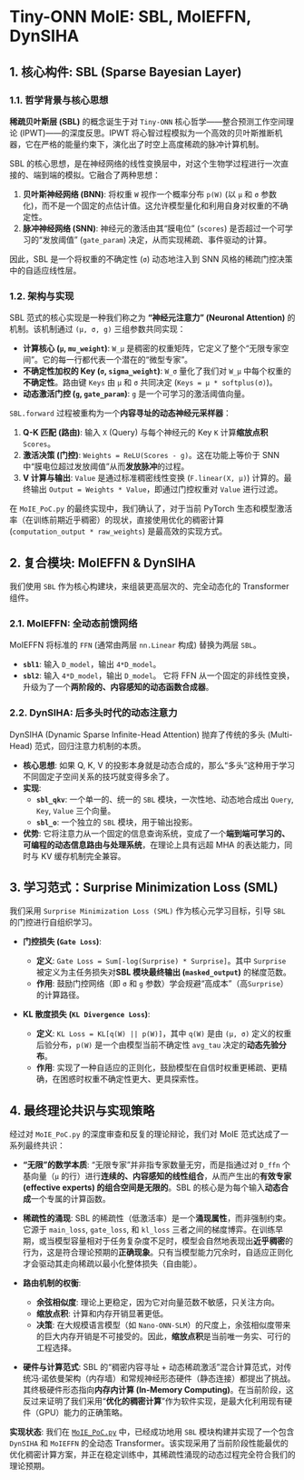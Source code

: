 # Tiny-ONN MoIE: SBL, MoIEFFN, DynSIHA

## 1. 核心构件: SBL (Sparse Bayesian Layer)

### 1.1. 哲学背景与核心思想

**稀疏贝叶斯层 (SBL)** 的概念诞生于对 `Tiny-ONN` 核心哲学——整合预测工作空间理论 (IPWT)——的深度反思。IPWT 将心智过程模拟为一个高效的贝叶斯推断机器，它在严格的能量约束下，演化出了时空上高度稀疏的脉冲计算机制。

SBL 的核心思想，是在神经网络的线性变换层中，对这个生物学过程进行一次直接的、端到端的模拟。它融合了两种思想：

1. **贝叶斯神经网络 (BNN)**: 将权重 `W` 视作一个概率分布 `p(W)` (以 `μ` 和 `σ` 参数化)，而不是一个固定的点估计值。这允许模型量化和利用自身对权重的不确定性。
2. **脉冲神经网络 (SNN)**: 神经元的激活由其“膜电位” (`scores`) 是否超过一个可学习的“发放阈值” (`gate_param`) 决定，从而实现稀疏、事件驱动的计算。

因此，SBL 是一个将权重的不确定性 (`σ`) 动态地注入到 SNN 风格的稀疏门控决策中的自适应线性层。

### 1.2. 架构与实现

SBL 范式的核心实现是一种我们称之为 **“神经元注意力” (Neuronal Attention)** 的机制。该机制通过 `(μ, σ, g)` 三组参数共同实现：

- **计算核心 (`μ`, `mu_weight`)**: `W_μ` 是稠密的权重矩阵，它定义了整个“无限专家空间”。它的每一行都代表一个潜在的“微型专家”。
- **不确定性加权的 Key (`σ`, `sigma_weight`)**: `W_σ` 量化了我们对 `W_μ` 中每个权重的**不确定性**。路由键 `Keys` 由 `μ` 和 `σ` 共同决定 (`Keys = μ * softplus(σ)`)。
- **动态激活门控 (`g`, `gate_param`)**: `g` 是一个可学习的激活阈值向量。

`SBL.forward` 过程被重构为一个**内容寻址的动态神经元采样器**：

1. **Q-K 匹配 (路由)**: 输入 `X` (Query) 与每个神经元的 Key `K` 计算**缩放点积** `Scores`。
2. **激活决策 (门控)**: `Weights = ReLU(Scores - g)`。这在功能上等价于 SNN 中“膜电位超过发放阈值”从而**发放脉冲**的过程。
3. **V 计算与输出**: `Value` 是通过标准稠密线性变换 (`F.linear(X, μ)`) 计算的。最终输出 `Output = Weights * Value`，即通过门控权重对 `Value` 进行过滤。

在 `MoIE_PoC.py` 的最终实现中，我们确认了，对于当前 PyTorch 生态和模型激活率（在训练前期近乎稠密）的现状，直接使用优化的稠密计算 (`computation_output * raw_weights`) 是最高效的实现方式。

## 2. 复合模块: MoIEFFN & DynSIHA

我们使用 `SBL` 作为核心构建块，来组装更高层次的、完全动态化的 Transformer 组件。

### 2.1. MoIEFFN: 全动态前馈网络

MoIEFFN 将标准的 `FFN` (通常由两层 `nn.Linear` 构成) 替换为两层 `SBL`。

- **`sbl1`**: 输入 `D_model`，输出 `4*D_model`。
- **`sbl2`**: 输入 `4*D_model`，输出 `D_model`。
它将 FFN 从一个固定的非线性变换，升级为了一个**两阶段的、内容感知的动态函数合成器**。

### 2.2. DynSIHA: 后多头时代的动态注意力

DynSIHA (Dynamic Sparse Infinite-Head Attention) 抛弃了传统的多头 (Multi-Head) 范式，回归注意力机制的本质。

- **核心思想**: 如果 Q, K, V 的投影本身就是动态合成的，那么“多头”这种用于学习不同固定子空间关系的技巧就变得多余了。
- **实现**:
  - **`sbl_qkv`**: 一个单一的、统一的 `SBL` 模块，一次性地、动态地合成出 `Query`, `Key`, `Value` 三个向量。
  - **`sbl_o`**: 一个独立的 `SBL` 模块，用于输出投影。
- **优势**: 它将注意力从一个固定的信息查询系统，变成了一个**端到端可学习的、可编程的动态信息路由与处理系统**，在理论上具有远超 MHA 的表达能力，同时与 KV 缓存机制完全兼容。

## 3. 学习范式：Surprise Minimization Loss (SML)

我们采用 `Surprise Minimization Loss (SML)` 作为核心元学习目标，引导 `SBL` 的门控进行自组织学习。

- **门控损失 (`Gate Loss`)**:
  - **定义**: `Gate Loss = Sum[-log(Surprise) * Surprise]`。其中 `Surprise` 被定义为主任务损失对**SBL 模块最终输出 (`masked_output`)** 的梯度范数。
  - **作用**: 鼓励门控网络（即 `σ` 和 `g` 参数）学会规避“高成本”（高`Surprise`）的计算路径。

- **KL 散度损失 (`KL Divergence Loss`)**:
  - **定义**: `KL Loss = KL[q(W) || p(W)]`，其中 `q(W)` 是由 `(μ, σ)` 定义的权重后验分布，`p(W)` 是一个由模型当前不确定性 `avg_tau` 决定的**动态先验分布**。
  - **作用**: 实现了一种自适应的正则化，鼓励模型在自信时权重更稀疏、更精确，在困惑时权重不确定性更大、更具探索性。

## 4. 最终理论共识与实现策略

经过对 `MoIE_PoC.py` 的深度审查和反复的理论辩论，我们对 MoIE 范式达成了一系列最终共识：

- **“无限”的数学本质**: “无限专家”并非指专家数量无穷，而是指通过对 `D_ffn` 个基向量（`μ` 的行）进行**连续的、内容感知的线性组合**，从而产生出的**有效专家 (effective experts) 的组合空间是无限的**。SBL 的核心是为每个输入**动态合成**一个专属的计算函数。

- **稀疏性的涌现**: SBL 的稀疏性（低激活率）是一个**涌现属性**，而非强制约束。它源于 `main_loss`, `gate_loss`, 和 `kl_loss` 三者之间的梯度博弈。在训练早期，或当模型容量相对于任务复杂度不足时，模型会自然地表现出**近乎稠密**的行为，这是符合理论预期的**正确现象**。只有当模型能力冗余时，自适应正则化才会驱动其走向稀疏以最小化整体损失（自由能）。

- **路由机制的权衡**:
  - **余弦相似度**: 理论上更稳定，因为它对向量范数不敏感，只关注方向。
  - **缩放点积**: 计算和内存开销显著更低。
  - **决策**: 在大规模语言模型（如 `Nano-ONN-SLM`）的尺度上，余弦相似度带来的巨大内存开销是不可接受的。因此，**缩放点积**是当前唯一务实、可行的工程选择。

- **硬件与计算范式**: SBL 的“稠密内容寻址 + 动态稀疏激活”混合计算范式，对传统冯·诺依曼架构（内存墙）和常规神经形态硬件（静态连接）都提出了挑战。其终极硬件形态指向**内存内计算 (In-Memory Computing)**。在当前阶段，这反过来证明了我们采用“**优化的稠密计算**”作为软件实现，是最大化利用现有硬件（GPU）能力的正确策略。

**实现状态**:
我们在 [`MoIE_PoC.py`](exp/MoIE_PoC.py) 中，已经成功地用 `SBL` 模块构建并实现了一个包含 `DynSIHA` 和 `MoIEFFN` 的全动态 Transformer。该实现采用了当前阶段性能最优的优化稠密计算方案，并正在稳定训练中，其稀疏性涌现的动态过程完全符合我们的理论预期。
